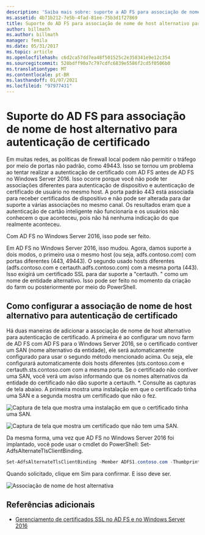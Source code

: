 ```yaml
---
description: 'Saiba mais sobre: suporte a AD FS para associação de nome de host alternativa para autenticação de certificado'
ms.assetid: 4b71b212-7e5b-4fad-81ee-75b3d1f27869
title: Suporte do AD FS para associação de nome de host alternativo para autenticação de certificado
author: billmath
ms.author: billmath
manager: femila
ms.date: 05/31/2017
ms.topic: article
ms.openlocfilehash: c6d2ca57dd7ea48f501525c2e358341e9e12c354
ms.sourcegitcommit: 528bdff90a7c797cdfc6839e5586f2cd5f0506b0
ms.translationtype: MT
ms.contentlocale: pt-BR
ms.lasthandoff: 01/07/2021
ms.locfileid: "97977431"
---
```

# <a name="ad-fs-support-for-alternate-hostname-binding-for-certificate-authentication"></a>Suporte do AD FS para associação de nome de host alternativo para autenticação de certificado

Em muitas redes, as políticas de firewall local podem não permitir o tráfego por meio de portas não padrão, como 49443. Isso se tornou um problema ao tentar realizar a autenticação de certificado com AD FS antes de AD FS no Windows Server 2016. Isso ocorre porque você não pode ter associações diferentes para autenticação de dispositivo e autenticação de certificado de usuário no mesmo host. A porta padrão 443 está associada para receber certificados de dispositivo e não pode ser alterada para dar suporte a várias associações no mesmo canal. Os resultados eram que a autenticação de cartão inteligente não funcionaria e os usuários não conhecem o que aconteceu, pois não há nenhuma indicação do que realmente aconteceu.

Com AD FS no Windows Server 2016, isso pode ser feito.

Em AD FS no Windows Server 2016, isso mudou. Agora, damos suporte a dois modos, o primeiro usa o mesmo host (ou seja, adfs.contoso.com) com portas diferentes (443, 49443). O segundo usado hosts diferentes (adfs.contoso.com e certauth.adfs.contoso.com) com a mesma porta (443). Isso exigirá um certificado SSL para dar suporte a "certauth. <ADFS-Service-Name>" como um nome de entidade alternativo. Isso pode ser feito no momento da criação do farm ou posteriormente por meio do PowerShell.

## <a name="how-to-configure-alternate-host-name-binding-for-certificate-authentication"></a>Como configurar a associação de nome de host alternativo para autenticação de certificado
Há duas maneiras de adicionar a associação de nome de host alternativo para autenticação de certificado. A primeira é ao configurar um novo farm de AD FS com AD FS para o Windows Server 2016, se o certificado contiver um SAN (nome alternativo da entidade), ele será automaticamente configurado para usar o segundo método mencionado acima. Ou seja, ele configurará automaticamente dois hosts diferentes (sts.contoso.com e certauth.sts.contoso.com com a mesma porta. Se o certificado não contiver uma SAN, você verá um aviso informando que os nomes alternativos da entidade do certificado não dão suporte a certauth. *. Consulte as capturas de tela abaixo. A primeira mostra uma instalação em que o certificado tinha uma SAN e a segunda mostra um certificado que não o fez.

![Captura de tela que mostra uma instalação em que o certificado tinha uma SAN.](media/AD-FS-support-for-alternate-hostname-binding-for-certificate-authentication/ADFS_CA_1.png)

![Captura de tela que mostra um certificado que não tem uma SAN.](media/AD-FS-support-for-alternate-hostname-binding-for-certificate-authentication/ADFS_CA_2.png)

Da mesma forma, uma vez que AD FS no Windows Server 2016 foi implantado, você pode usar o cmdlet do PowerShell: Set-AdfsAlternateTlsClientBinding.

```powershell
Set-AdfsAlternateTlsClientBinding -Member ADFS1.contoso.com -Thumbprint '<thumbprint of cert>'
```

Quando solicitado, clique em Sim para confirmar.  E isso deve ser.

![Associação de nome de host alternativa](media/AD-FS-support-for-alternate-hostname-binding-for-certificate-authentication/ADFS_CA_3.png)

## <a name="additional-references"></a>Referências adicionais

* [Gerenciamento de certificados SSL no AD FS e no Windows Server 2016](./manage-ssl-certificates-ad-fs-wap.md)
